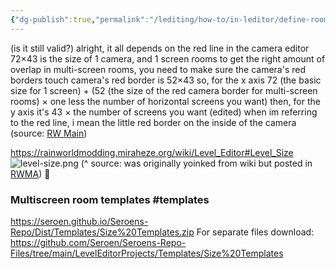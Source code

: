 ```yaml
---
{"dg-publish":true,"permalink":"/lediting/how-to/in-leditor/define-room-size/"}
---
```


(is it still valid?)
alright, it all depends on the red line in the camera editor
72×43 is the size of 1 camera, and 1 screen rooms
to get the right amount of overlap in multi-screen rooms, you need to make sure the camera's red borders touch
camera's red border is 52×43
so, for the x axis 72 (the basic size for 1 screen) + (52 (the size of the red camera border for multi-screen rooms) × one less the number of horizontal screens you want)
then, for the y axis it's 43 × the number of screens you want (edited)
when im referring to the red line, i mean the little red border on the inside of the camera
(source: [RW Main](https://discord.com/channels/291184728944410624/431534164932689921/518874593621049344))

https://rainworldmodding.miraheze.org/wiki/Level_Editor#Level_Size
![level-size.png](/img/user/pics/level-size.png)
 (^ source: was originally yoinked from wiki but posted in [RWMA](https://discord.com/channels/1083481230839922688/1083506128010358915/1217925887518048296))
🤨
### Multiscreen room templates #templates
https://seroen.github.io/Seroens-Repo/Dist/Templates/Size%20Templates.zip
For separate files download:
https://github.com/Seroen/Seroens-Repo-Files/tree/main/LevelEditorProjects/Templates/Size%20Templates